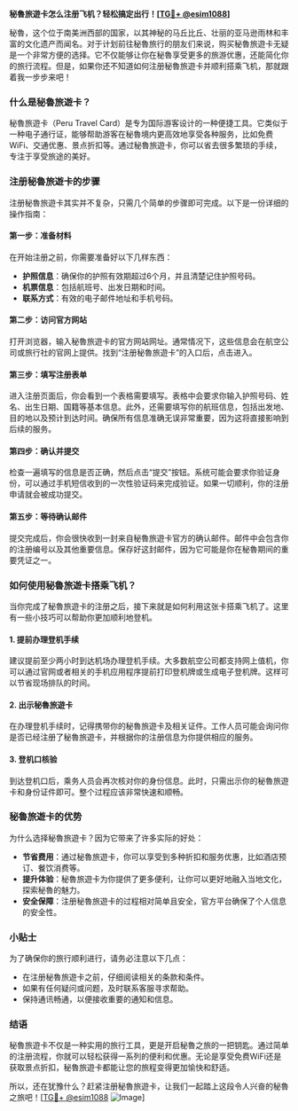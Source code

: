 **秘魯旅遊卡怎么注册飞机？轻松搞定出行！[[TG💪+ @esim1088](https://t.me/s/esim1088)]**

秘魯，这个位于南美洲西部的国家，以其神秘的马丘比丘、壮丽的亚马逊雨林和丰富的文化遗产而闻名。对于计划前往秘魯旅行的朋友们来说，购买秘魯旅遊卡无疑是一个非常方便的选择。它不仅能够让你在秘魯享受更多的旅游优惠，还能简化你的旅行流程。但是，如果你还不知道如何注册秘魯旅遊卡并顺利搭乘飞机，那就跟着我一步步来吧！

### 什么是秘魯旅遊卡？

秘魯旅遊卡（Peru Travel Card）是专为国际游客设计的一种便捷工具。它类似于一种电子通行证，能够帮助游客在秘魯境内更高效地享受各种服务，比如免费WiFi、交通优惠、景点折扣等。通过秘魯旅遊卡，你可以省去很多繁琐的手续，专注于享受旅途的美好。

### 注册秘魯旅遊卡的步骤

注册秘魯旅遊卡其实并不复杂，只需几个简单的步骤即可完成。以下是一份详细的操作指南：

#### 第一步：准备材料
在开始注册之前，你需要准备好以下几样东西：
- **护照信息**：确保你的护照有效期超过6个月，并且清楚记住护照号码。
- **机票信息**：包括航班号、出发日期和时间。
- **联系方式**：有效的电子邮件地址和手机号码。

#### 第二步：访问官方网站
打开浏览器，输入秘魯旅遊卡的官方网站网址。通常情况下，这些信息会在航空公司或旅行社的官网上提供。找到“注册秘魯旅遊卡”的入口后，点击进入。

#### 第三步：填写注册表单
进入注册页面后，你会看到一个表格需要填写。表格中会要求你输入护照号码、姓名、出生日期、国籍等基本信息。此外，还需要填写你的航班信息，包括出发地、目的地以及预计到达时间。确保所有信息准确无误非常重要，因为这将直接影响到后续的服务。

#### 第四步：确认并提交
检查一遍填写的信息是否正确，然后点击“提交”按钮。系统可能会要求你验证身份，可以通过手机短信收到的一次性验证码来完成验证。如果一切顺利，你的注册申请就会被成功提交。

#### 第五步：等待确认邮件
提交完成后，你会很快收到一封来自秘魯旅遊卡官方的确认邮件。邮件中会包含你的注册编号以及其他重要信息。保存好这封邮件，因为它可能是你在秘魯期间的重要凭证之一。

### 如何使用秘魯旅遊卡搭乘飞机？

当你完成了秘魯旅遊卡的注册之后，接下来就是如何利用这张卡搭乘飞机了。这里有一些小技巧可以帮助你更加顺利地登机。

#### 1. 提前办理登机手续
建议提前至少两小时到达机场办理登机手续。大多数航空公司都支持网上值机，你可以通过官网或者相关的手机应用程序提前打印登机牌或生成电子登机牌。这样可以节省现场排队的时间。

#### 2. 出示秘魯旅遊卡
在办理登机手续时，记得携带你的秘魯旅遊卡及相关证件。工作人员可能会询问你是否已经注册了秘魯旅遊卡，并根据你的注册信息为你提供相应的服务。

#### 3. 登机口核验
到达登机口后，乘务人员会再次核对你的身份信息。此时，只需出示你的秘魯旅遊卡和身份证件即可。整个过程应该非常快速和顺畅。

### 秘魯旅遊卡的优势

为什么选择秘魯旅遊卡？因为它带来了许多实际的好处：

- **节省费用**：通过秘魯旅遊卡，你可以享受到多种折扣和服务优惠，比如酒店预订、餐饮消费等。
- **提升体验**：秘魯旅遊卡为你提供了更多便利，让你可以更好地融入当地文化，探索秘魯的魅力。
- **安全保障**：注册秘魯旅遊卡的过程相对简单且安全，官方平台确保了个人信息的安全性。

### 小贴士

为了确保你的旅行顺利进行，请务必注意以下几点：
- 在注册秘魯旅遊卡之前，仔细阅读相关的条款和条件。
- 如果有任何疑问或问题，及时联系客服寻求帮助。
- 保持通讯畅通，以便接收重要的通知和信息。

### 结语

秘魯旅遊卡不仅是一种实用的旅行工具，更是开启秘魯之旅的一把钥匙。通过简单的注册流程，你就可以轻松获得一系列的便利和优惠。无论是享受免费WiFi还是获取景点折扣，秘魯旅遊卡都能让您的旅程变得更加愉快和舒适。

所以，还在犹豫什么？赶紧注册秘魯旅遊卡，让我们一起踏上这段令人兴奋的秘魯之旅吧！[[TG💪+ @esim1088](https://t.me/s/esim1088) ![Image](https://i.postimg.cc/4NQfJmqS/Snipaste-2025-05-13-00-14-12.png)]